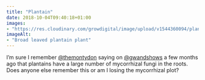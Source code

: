 ```yaml
---
title: "Plantain"
date: 2018-10-04T09:40:18+01:00
images: 
- "https://res.cloudinary.com/growdigital/image/upload/v1544360094/plantain-43278294200.jpg"
imageAlt: 
- "Broad leaved plantain plant"
---
```


I’m sure I remember [@themontydon](https://twitter.com/themontydon/) saying on [@gwandshows](https://twitter.com/gwandshows) a few months ago that plantains have a large number of mycorrhizal fungi in the roots. Does anyone else remember this or am I losing the mycorrhizal plot? 
